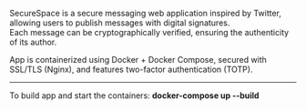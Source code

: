 SecureSpace is a secure messaging web application inspired by Twitter, allowing users to publish messages with digital signatures.  
Each message can be cryptographically verified, ensuring the authenticity of its author.  

App is containerized using Docker + Docker Compose, secured with SSL/TLS (Nginx), and features two-factor authentication (TOTP).

---
To build app and start the containers:
**docker-compose up --build**
